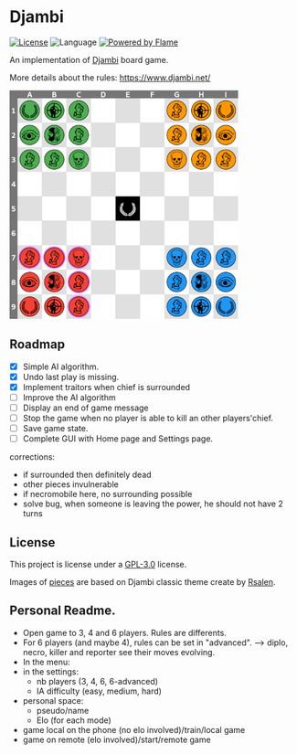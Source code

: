 # Djambi

[![License](https://img.shields.io/github/license/mabdelaal86/djambi)](LICENSE)
![Language](https://img.shields.io/github/languages/top/mabdelaal86/djambi)
[![Powered by Flame](https://img.shields.io/badge/Powered%20by-%F0%9F%94%A5-orange.svg)](https://flame-engine.org)

An implementation of [Djambi](https://en.wikipedia.org/wiki/Djambi) board game.

More details about the rules: https://www.djambi.net/

<img src="docs/assets/screenshot.png" width="400px">


## Roadmap

- [x] Simple AI algorithm.
- [x] Undo last play is missing.
- [x] Implement traitors when chief is surrounded
- [ ] Improve the AI algorithm
- [ ] Display an end of game message
- [ ] Stop the game when no player is able to kill an other players'chief.
- [ ] Save game state.
- [ ] Complete GUI with Home page and Settings page.

corrections:
- if surrounded then definitely dead
- other pieces invulnerable
- if necromobile here, no surrounding possible
- solve bug, when someone is leaving the power, he should not have 2 turns

## License

This project is license under a [GPL-3.0](https://www.gnu.org/licenses/gpl-3.0.html) license.

Images of [pieces](./flutter/assets/classic) are based on Djambi classic theme create by [Rsalen](https://commons.wikimedia.org/wiki/User:Rsalen).


## Personal Readme.

- Open game to 3, 4 and 6 players. Rules are differents.
- For 6 players (and maybe 4), rules can be set in "advanced".
--> diplo, necro, killer and reporter see their moves evolving.
- In the menu:
- in the settings: 
    - nb players (3, 4, 6, 6-advanced)
    - IA difficulty (easy, medium, hard)
- personal space:
    - pseudo/name
    - Elo (for each mode)
- game local on the phone (no elo involved)/train/local game
- game on remote (elo involved)/start/remote game
